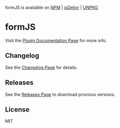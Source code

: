 
<p>
formJS is available on 
<a href="https://www.npmjs.com/package/formjs-plugin" target="_blank">NPM</a> | 
<a href="https://www.jsdelivr.com/package/gh/simplysayhi/formJS" target="_blank">jsDelivr</a> | 
<a href="https://unpkg.com/formjs-plugin/dist/formjs.min.js" target="_blank">UNPKG</a>
</p>



# formJS

Visit the [Plugin Documentation Page](https://www.valeriodipunzio.com/plugins/formJS/) for more info.



## Changelog

See the [Changelog Page](https://www.valeriodipunzio.com/plugins/formJS/#changelog) for details.



## Releases

See the [Releases Page](https://github.com/SimplySayHi/formJS/releases) to download provious versions.



## License

MIT
